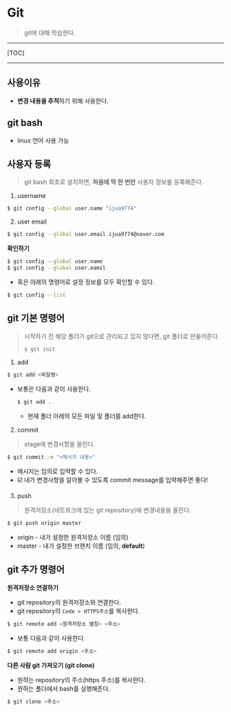 # Git

> git에 대해 학습한다.

---

[TOC]

---



## 사용이유

- **변경 내용을 추적**하기 위해 사용한다.



## git bash

- linux 언어 사용 가능



## 사용자 등록

> git bash 최초로 설치하면, **처음에 딱 한 번만** 사용자 정보를 등록해준다.

1. username

```bash
$ git config --global user.name "ijua9774"
```

2. user email

```bash
$ git config --global user.email ijua9774@naver.com
```

**확인하기**

```bash
$ git config --global user.name
$ git config --global user.eamil
```

- 혹은 아래의 명령어로 설정 정보를 모두 확인할 수 있다.

```bash
$ git config --list
```



## git 기본 명령어

> 시작하기 전 해당 폴더가 git으로 관리되고 있지 않다면, git 폴더로 만들어준다.
>
> ```bash
> $ git init
> ```

1. add

```bash
$ git add <파일명>
```

- 보통은 다음과 같이 사용한다.

  ```bash
  $ git add .
  ```

  - 현재 폴더 아래의 모든 파일 및 폴더를 add한다.

2. commit

> stage에 변경사항을 올린다.

```bash
$ git commit -m "<메시지 내용>"
```

- 메시지는 임의로 입력할 수 있다.
- :ballot_box_with_check: 내가 변경사항을 알아볼 수 있도록 commit message를 입력해주면 좋다!

3. push

> 원격저장소(네트워크에 있는 git repository)에 변경내용을 올린다.

```bash
$ git push origin master
```

- origin - 내가 설정한 원격저장소 이름 (임의)
- master - 내가 설정한 브랜치 이름 (임의, **default**)



## git 추가 명령어

**원격저장소 연결하기**

- git repository의 원격저장소와 연결한다.
- git repository의 `Code > HTTPS주소`를 복사한다.

```bash
$ git remote add <원격저장소 별칭> <주소>
```

- 보통 다음과 같이 사용한다.

```bash
$ git remote add origin <주소>
```

**다른 사람 git 가져오기 (git clone)**

- 원하는 repository의 주소(https 주소)를 복사한다.
- 원하는 폴더에서 bash를 실행해준다.

```bash
$ git clone <주소>
```

